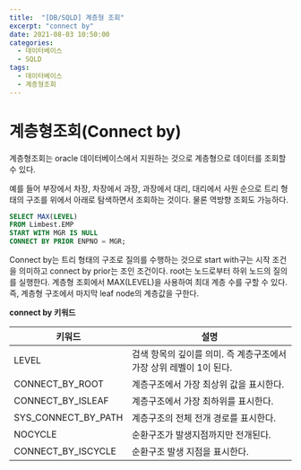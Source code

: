 ```yaml
---
title:  "[DB/SQLD] 계층형 조회"
excerpt: "connect by"
date: 2021-08-03 10:50:00
categories:
  - 데이터베이스
  - SQLD 
tags:
  - 데이터베이스
  - 계층형조회
---
```


# 계층형조회(Connect by)

계층형조회는 oracle 데이터베이스에서 지원하는 것으로 계층형으로 데이터를 조회할 수 있다.

예를 들어 부장에서 차장, 차장에서 과장, 과장에서 대리, 대리에서 사원 순으로 트리 형태의 구조를 위에서 아래로 탐색하면서 조회하는 것이다. 물론 역방향 조회도 가능하다.


```sql
SELECT MAX(LEVEL)
FROM Limbest.EMP
START WITH MGR IS NULL
CONNECT BY PRIOR ENPNO = MGR;
```
Connect by는 트리 형태의 구조로 질의를 수행하는 것으로 start with구는 시작 조건을 의미하고 connect by prior는 조인 조건이다.
root는 노드로부터 하위 노드의 질의를 실행한다.
계층형 조회에서 MAX(LEVEL)을 사용하여 최대 계층 수를 구할 수 있다. 즉, 계층형 구조에서 마지막 leaf node의 계층값을 구한다.

**connect by 키워드**

|키워드|설명|
|----|------|
|LEVEL|검색 항목의 깊이를 의미. 즉 계층구조에서 가장 상위 레벨이 1이 된다.|
|CONNECT_BY_ROOT|계층구조에서 가장 최상위 값을 표시한다.|
|CONNECT_BY_ISLEAF|계층구조에서 가장 최하위를 표시한다.|
|SYS_CONNECT_BY_PATH|계층구조의 전체 전개 경로를 표시한다.|
|NOCYCLE|순환구조가 발생지점까지만 전개된다.|
|CONNECT_BY_ISCYCLE|순환구조 발생 지점을 표시한다.|


